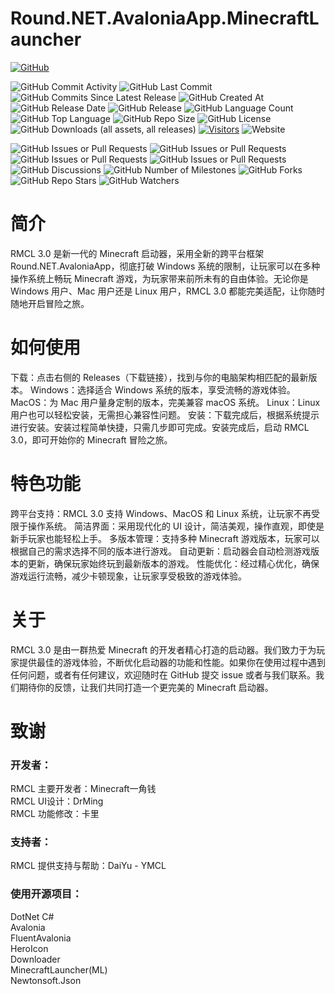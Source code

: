 # Round.NET.AvaloniaApp.MinecraftLauncher
[![GitHub](https://img.shields.io/badge/GitHub-%23121011.svg?logo=github&logoColor=white)](https://github.com/Round-Studio/Round.NET.AvaloniaApp.MinecraftLauncher)

![GitHub Commit Activity](https://img.shields.io/github/commit-activity/t/Round-Studio/Round.NET.AvaloniaApp.MinecraftLauncher)
![GitHub Last Commit](https://img.shields.io/github/last-commit/Round-Studio/Round.NET.AvaloniaApp.MinecraftLauncher)
![GitHub Commits Since Latest Release](https://img.shields.io/github/commits-since/Round-Studio/Round.NET.AvaloniaApp.MinecraftLauncher/latest)
![GitHub Created At](https://img.shields.io/github/created-at/Round-Studio/Round.NET.AvaloniaApp.MinecraftLauncher)
![GitHub Release Date](https://img.shields.io/github/release-date-pre/Round-Studio/Round.NET.AvaloniaApp.MinecraftLauncher)
![GitHub Release](https://img.shields.io/github/v/release/Round-Studio/Round.NET.AvaloniaApp.MinecraftLauncher?include_prereleases)
![GitHub Language Count](https://img.shields.io/github/languages/count/Round-Studio/Round.NET.AvaloniaApp.MinecraftLauncher)
![GitHub Top Language](https://img.shields.io/github/languages/top/Round-Studio/Round.NET.AvaloniaApp.MinecraftLauncher)
![GitHub Repo Size](https://img.shields.io/github/repo-size/Round-Studio/Round.NET.AvaloniaApp.MinecraftLauncher)
![GitHub License](https://img.shields.io/github/license/Round-Studio/Round.NET.AvaloniaApp.MinecraftLauncher)
![GitHub Downloads (all assets, all releases)](https://img.shields.io/github/downloads/Round-Studio/Round.NET.AvaloniaApp.MinecraftLauncher/total)
[![Visitors](https://api.visitorbadge.io/api/visitors?path=https%3A%2F%2Fgithub.com%2FRound-Studio%2FRound.NET.AvaloniaApp.MinecraftLauncher&label=visits&countColor=%2337d67a&style=flat)](https://visitorbadge.io/status?path=https%3A%2F%2Fgithub.com%2FRound-Studio%2FRound.NET.AvaloniaApp.MinecraftLauncher)
![Website](https://img.shields.io/website?url=https%3A%2F%2Fdocs.lipoly.ink%2FRound.NET.AvaloniaApp.MinecraftLauncher)

![GitHub Issues or Pull Requests](https://img.shields.io/github/issues/Round-Studio/Round.NET.AvaloniaApp.MinecraftLauncher)
![GitHub Issues or Pull Requests](https://img.shields.io/github/issues-closed/Round-Studio/Round.NET.AvaloniaApp.MinecraftLauncher)
![GitHub Issues or Pull Requests](https://img.shields.io/github/issues-pr/Round-Studio/Round.NET.AvaloniaApp.MinecraftLauncher)
![GitHub Issues or Pull Requests](https://img.shields.io/github/issues-pr-closed/Round-Studio/Round.NET.AvaloniaApp.MinecraftLauncher)
![GitHub Discussions](https://img.shields.io/github/discussions/Round-Studio/Round.NET.AvaloniaApp.MinecraftLauncher)
![GitHub Number of Milestones](https://img.shields.io/github/milestones/all/Round-Studio/Round.NET.AvaloniaApp.MinecraftLauncher)
![GitHub Forks](https://img.shields.io/github/forks/Round-Studio/Round.NET.AvaloniaApp.MinecraftLauncher)
![GitHub Repo Stars](https://img.shields.io/github/stars/Round-Studio/Round.NET.AvaloniaApp.MinecraftLauncher)
![GitHub Watchers](https://img.shields.io/github/watchers/Round-Studio/Round.NET.AvaloniaApp.MinecraftLauncher)
# 简介
RMCL 3.0 是新一代的 Minecraft 启动器，采用全新的跨平台框架 Round.NET.AvaloniaApp，彻底打破 Windows 系统的限制，让玩家可以在多种操作系统上畅玩 Minecraft 游戏，为玩家带来前所未有的自由体验。无论你是 Windows 用户、Mac 用户还是 Linux 用户，RMCL 3.0 都能完美适配，让你随时随地开启冒险之旅。
# 如何使用
下载：点击右侧的 Releases（下载链接），找到与你的电脑架构相匹配的最新版本。
Windows：选择适合 Windows 系统的版本，享受流畅的游戏体验。
MacOS：为 Mac 用户量身定制的版本，完美兼容 macOS 系统。
Linux：Linux 用户也可以轻松安装，无需担心兼容性问题。
安装：下载完成后，根据系统提示进行安装。安装过程简单快捷，只需几步即可完成。安装完成后，启动 RMCL 3.0，即可开始你的 Minecraft 冒险之旅。
# 特色功能
跨平台支持：RMCL 3.0 支持 Windows、MacOS 和 Linux 系统，让玩家不再受限于操作系统。
简洁界面：采用现代化的 UI 设计，简洁美观，操作直观，即使是新手玩家也能轻松上手。
多版本管理：支持多种 Minecraft 游戏版本，玩家可以根据自己的需求选择不同的版本进行游戏。
自动更新：启动器会自动检测游戏版本的更新，确保玩家始终玩到最新版本的游戏。
性能优化：经过精心优化，确保游戏运行流畅，减少卡顿现象，让玩家享受极致的游戏体验。

# 关于
RMCL 3.0 是由一群热爱 Minecraft 的开发者精心打造的启动器。我们致力于为玩家提供最佳的游戏体验，不断优化启动器的功能和性能。如果你在使用过程中遇到任何问题，或者有任何建议，欢迎随时在 GitHub 提交 issue 或者与我们联系。我们期待你的反馈，让我们共同打造一个更完美的 Minecraft 启动器。

# 致谢

### 开发者：
RMCL 主要开发者：Minecraft一角钱  
RMCL UI设计：DrMing  
RMCL 功能修改：卡里

### 支持者：
RMCL 提供支持与帮助：DaiYu - YMCL

### 使用开源项目：
DotNet C#  
Avalonia  
FluentAvalonia  
HeroIcon  
Downloader  
MinecraftLauncher(ML)  
Newtonsoft.Json  
